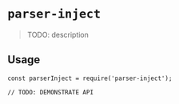 # `parser-inject`

> TODO: description

## Usage

```
const parserInject = require('parser-inject');

// TODO: DEMONSTRATE API
```
